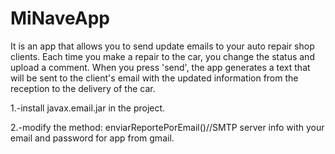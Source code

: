 # MiNaveApp
It is an app that allows you to send update emails to your auto repair shop clients. Each time you make a repair to the car, you change the status and upload a comment. When you press 'send', the app generates a text that will be sent to the client's email with the updated information from the reception to the delivery of the car.


1.-install javax.email.jar in the project.

2.-modify the method: enviarReportePorEmail()//SMTP server info with your email and password for app from gmail.
